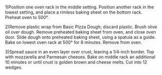 1)Position one oven rack in the middle setting. Position another rack in the lowest setting, and place a rimless baking sheet on the bottom rack. Preheat oven to 500°.

2)Remove plastic wrap from Basic Pizza Dough; discard plastic. Brush olive oil over dough. Remove preheated baking sheet from oven, and close oven door. Slide dough onto preheated baking sheet, using a spatula as a guide. Bake on lowest oven rack at 500° for 8 minutes. Remove from oven.

3)Spread sauce in an even layer over crust, leaving a 1/4-inch border. Top with mozzarella and Parmesan cheeses. Bake on middle rack an additional 10 minutes or until crust is golden brown and cheese melts. Cut into 12 wedges.